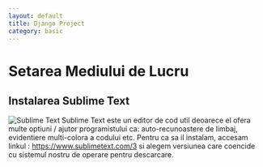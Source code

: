 ```yaml
---
layout: default
title: Django Project
category: basic
---
```


# Setarea Mediului de Lucru
## Instalarea Sublime Text
![Sublime Text](https://upload.wikimedia.org/wikipedia/en/4/4c/Sublime_Text_Logo.png)
Sublime Text este un editor de cod util deoarece el ofera multe optiuni / ajutor programistului ca: auto-recunoastere de limbaj, evidentiere multi-colora a codului etc.
Pentru ca sa il instalam, accesam linkul : https://www.sublimetext.com/3 si alegem versiunea care coencide cu sistemul nostru de operare pentru descarcare.


